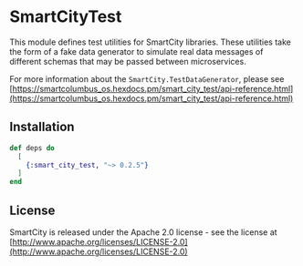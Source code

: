 # SmartCityTest

This module defines test utilities for SmartCity libraries. These utilities take the form of a fake data generator to simulate
real data messages of different schemas that may be passed between microservices.

For more information about the `SmartCity.TestDataGenerator`, please see [https://smartcolumbus_os.hexdocs.pm/smart_city_test/api-reference.html](https://smartcolumbus_os.hexdocs.pm/smart_city_test/api-reference.html)

## Installation

```elixir
def deps do
  [
    {:smart_city_test, "~> 0.2.5"}
  ]
end
```

## License

SmartCity is released under the Apache 2.0 license - see the license at [http://www.apache.org/licenses/LICENSE-2.0](http://www.apache.org/licenses/LICENSE-2.0)

